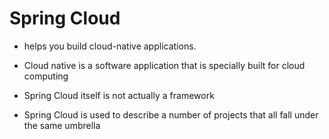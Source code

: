 # Spring Cloud

- helps you build cloud-native applications.

- Cloud native is a software application that is specially built for cloud computing

- Spring Cloud itself is not actually a framework

- Spring Cloud is used to describe a number of projects that all fall under the same umbrella
